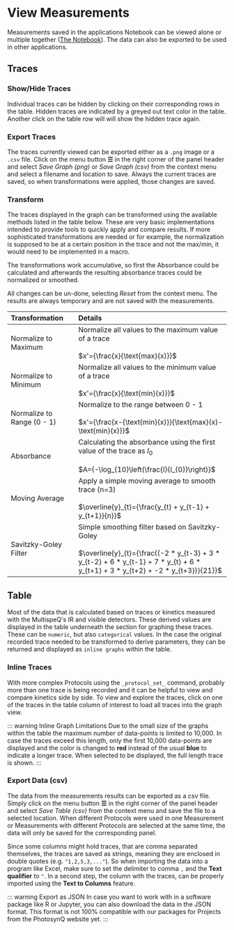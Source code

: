 # View Measurements

Measurements saved in the applications Notebook can be viewed alone or multiple together ([The Notebook](./notebook.md#view-measurements)). The data can also be exported to be used in other applications.

<!-- ![Viewing Measurements from the Notebook](./images/view-measurements.jpg) -->

## Traces

### Show/Hide Traces

Individual traces can be hidden by clicking on their corresponding rows in the table. Hidden traces are indicated by a greyed out text color in the table. Another click on the table row will will show the hidden trace again.

### Export Traces

The traces currently viewed can be exported either as a `.png` image or a `.csv` file. Click on the menu button **☰** in the right corner of the panel header and select *Save Graph (png)* or *Save Graph (csv)* from the context menu and select a filename and location to save. Always the current traces are saved, so when transformations were applied, those changes are saved.

### Transform

The traces displayed in the graph can be transformed using the available methods listed in the table below. These are very basic implementations intended to provide tools to quickly apply and compare results. If more sophisticated transformations are needed or for example, the normalization is supposed to be at a certain position in the trace and not the max/min, it would need to be implemented in a macro.

The transformations work accumulative, so first the Absorbance could be calculated and afterwards the resulting absorbance traces could be normalized or smoothed.

All changes can be un-done, selecting *Reset* from the context menu. The results are always temporary and are not saved with the measurements.

| Transformation             | Details                                                                                                                                                                                  |
| :------------------------- | :--------------------------------------------------------------------------------------------------------------------------------------------------------------------------------------- |
| Normalize to Maximum       | Normalize all values to the maximum value of a trace<br><br>$x'={\frac{x}{\text{max}(x)}}$                                                                                               |
| Normalize to Minimum       | Normalize all values to the minimum value of a trace<br><br>$x'={\frac{x}{\text{min}(x)}}$                                                                                               |
| Normalize to Range (0 - 1) | Normalize to the range between 0 - 1<br><br>$x'={\frac{x-{\text{min}(x)}}{\text{max}(x)-\text{min}(x)}}$                                                                                 |
| Absorbance                 | Calculating the absorbance using the first value of the trace as $I_{0}$<br><br>$A={-\log_{10}\left(\frac{I}{I_{0}}\right)}$                                                             |
| Moving Average             | Apply a simple moving average to smooth trace (n=3)<br><br>$\overline{y}_{t}={\frac{y_{t} + y_{t-1} + y_{t+1}}{n}}$                                                                      |
| Savitzky-Goley Filter      | Simple smoothing filter based on Savitzky-Goley<br><br>$\overline{y}_{t}={\frac{(-2 * y_{t-3} + 3 * y_{t-2} + 6 * y_{t-1} + 7 * y_{t} + 6 * y_{t+1} + 3 * y_{t+2} + -2 * y_{t+3})}{21}}$ |

## Table

Most of the data that is calculated based on traces or kinetics measured with the MultispeQ's IR and visible detectors. These derived values are displayed in the table underneath the section for graphing these traces. These can be `numeric`, but also `categorical` values. In the case the original recorded trace needed to be transformed to derive parameters, they can be returned and displayed as `inline graphs` within the table.

### Inline Traces

With more complex Protocols using the `_protocol_set_` command, probably more than one trace is being recorded and it can be helpful to view and compare kinetics side by side. To view and explore the traces, click on one of the traces in the table column of interest to load all traces into the graph view.

::: warning Inline Graph Limitations
Due to the small size of the graphs within the table the maximum number of data-points is limited to 10,000. In case the traces exceed this length, only the first 10,000 data-points are displayed and the color is changed to **red** instead of the usual **blue** to indicate a longer trace. When selected to be displayed, the full length trace is shown.
:::

### Export Data (csv)

The data from the measurements results can be exported as a csv file. Simply click on the menu button **☰** in the right corner of the panel header and select *Save Table (csv)* from the context menu and save the file to a selected location. When different Protocols were used in one Measurement or Measurements with different Protocols are selected at the same time, the data will only be saved for the corresponding panel.

Since some columns might hold traces, that are comma separated themselves, the traces are saved as strings, meaning they are enclosed in double quotes (e.g. `"1,2,5,3,..."`). So when importing the data into a program like Excel, make sure to set the delimiter to comma `,` and the **Text qualifier** to `"`. In a second step, the column with the traces, can be properly imported using the **Text to Columns** feature.

::: warning Export as JSON
In case you want to work with in a software package like R or Jupyter, you can also download the data in the JSON format. This format is not 100% compatible with our packages for Projects from the PhotosynQ website yet.
:::
